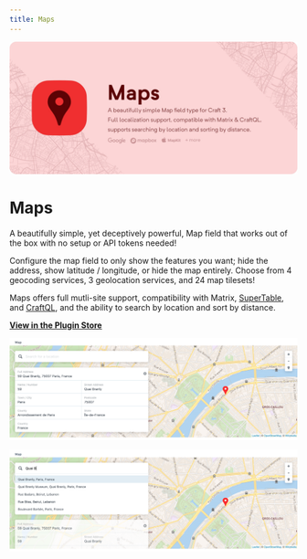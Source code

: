```yaml
---
title: Maps
---
```


![Maps](map-banner.jpg)

# Maps

A beautifully simple, yet deceptively powerful, Map field that works out of the 
box with no setup or API tokens needed! 

Configure the map field to only show the features you want; hide the address, 
show latitude / longitude, or hide the map entirely. Choose from 4 geocoding 
services, 3 geolocation services, and 24 map tilesets!

Maps offers full mutli-site support, compatibility with Matrix, 
[SuperTable](https://verbb.io/craft-plugins/super-table/features), and 
[CraftQL](https://plugins.craftcms.com/craftql), and the ability to search by 
location and sort by distance.

**[View in the Plugin Store](https://plugins.craftcms.com/simplemap)**

![Maps Field](./normal.png)

![Searching](./normal-searching.png)
